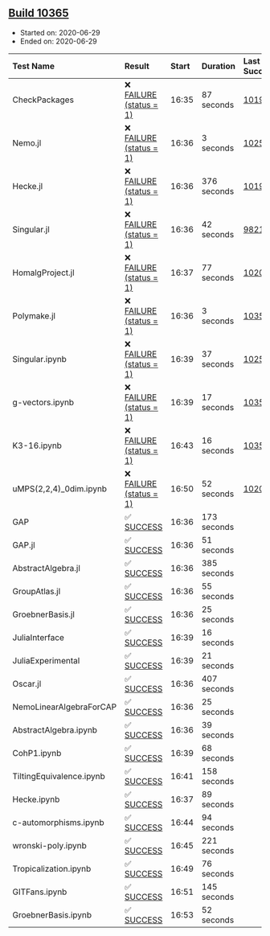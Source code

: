 ## [Build 10365](https://oscarci.mathematik.uni-kl.de/job/oscar/10365/)

* Started on: 2020-06-29
* Ended on: 2020-06-29

| Test Name    | Result | Start | Duration | Last Success | First Failure |
|:-------------|:-------|:------|:---------|:-------------|:--------------|
| CheckPackages | ❌ [FAILURE (status = 1)](https://oscarci.mathematik.uni-kl.de/job/oscar/10365/artifact/logs/build-10365/CheckPackages.log) | 16:35 | 87 seconds | [10197](https://oscarci.mathematik.uni-kl.de/job/oscar/10197/) | [10198](https://oscarci.mathematik.uni-kl.de/job/oscar/10198/) |
| Nemo.jl | ❌ [FAILURE (status = 1)](https://oscarci.mathematik.uni-kl.de/job/oscar/10365/artifact/logs/build-10365/Nemo.jl.log) | 16:36 | 3 seconds | [10252](https://oscarci.mathematik.uni-kl.de/job/oscar/10252/) | [10253](https://oscarci.mathematik.uni-kl.de/job/oscar/10253/) |
| Hecke.jl | ❌ [FAILURE (status = 1)](https://oscarci.mathematik.uni-kl.de/job/oscar/10365/artifact/logs/build-10365/Hecke.jl.log) | 16:36 | 376 seconds | [10197](https://oscarci.mathematik.uni-kl.de/job/oscar/10197/) | [10198](https://oscarci.mathematik.uni-kl.de/job/oscar/10198/) |
| Singular.jl | ❌ [FAILURE (status = 1)](https://oscarci.mathematik.uni-kl.de/job/oscar/10365/artifact/logs/build-10365/Singular.jl.log) | 16:36 | 42 seconds | [9821](https://oscarci.mathematik.uni-kl.de/job/oscar/9821/) | [9822](https://oscarci.mathematik.uni-kl.de/job/oscar/9822/) |
| HomalgProject.jl | ❌ [FAILURE (status = 1)](https://oscarci.mathematik.uni-kl.de/job/oscar/10365/artifact/logs/build-10365/HomalgProject.jl.log) | 16:37 | 77 seconds | [10209](https://oscarci.mathematik.uni-kl.de/job/oscar/10209/) | [10210](https://oscarci.mathematik.uni-kl.de/job/oscar/10210/) |
| Polymake.jl | ❌ [FAILURE (status = 1)](https://oscarci.mathematik.uni-kl.de/job/oscar/10365/artifact/logs/build-10365/Polymake.jl.log) | 16:36 | 3 seconds | [10356](https://oscarci.mathematik.uni-kl.de/job/oscar/10356/) | [10357](https://oscarci.mathematik.uni-kl.de/job/oscar/10357/) |
| Singular.ipynb | ❌ [FAILURE (status = 1)](https://oscarci.mathematik.uni-kl.de/job/oscar/10365/artifact/logs/build-10365/Singular.ipynb.log) | 16:39 | 37 seconds | [10252](https://oscarci.mathematik.uni-kl.de/job/oscar/10252/) | [10253](https://oscarci.mathematik.uni-kl.de/job/oscar/10253/) |
| g-vectors.ipynb | ❌ [FAILURE (status = 1)](https://oscarci.mathematik.uni-kl.de/job/oscar/10365/artifact/logs/build-10365/g-vectors.ipynb.log) | 16:39 | 17 seconds | [10356](https://oscarci.mathematik.uni-kl.de/job/oscar/10356/) | [10357](https://oscarci.mathematik.uni-kl.de/job/oscar/10357/) |
| K3-16.ipynb | ❌ [FAILURE (status = 1)](https://oscarci.mathematik.uni-kl.de/job/oscar/10365/artifact/logs/build-10365/K3-16.ipynb.log) | 16:43 | 16 seconds | [10356](https://oscarci.mathematik.uni-kl.de/job/oscar/10356/) | [10357](https://oscarci.mathematik.uni-kl.de/job/oscar/10357/) |
| uMPS(2,2,4)_0dim.ipynb | ❌ [FAILURE (status = 1)](https://oscarci.mathematik.uni-kl.de/job/oscar/10365/artifact/logs/build-10365/uMPS-2-2-4-_0dim.ipynb.log) | 16:50 | 52 seconds | [10209](https://oscarci.mathematik.uni-kl.de/job/oscar/10209/) | [10210](https://oscarci.mathematik.uni-kl.de/job/oscar/10210/) |
| GAP | ✅ [SUCCESS](https://oscarci.mathematik.uni-kl.de/job/oscar/10365/artifact/logs/build-10365/GAP.log) | 16:36 | 173 seconds |  |  |
| GAP.jl | ✅ [SUCCESS](https://oscarci.mathematik.uni-kl.de/job/oscar/10365/artifact/logs/build-10365/GAP.jl.log) | 16:36 | 51 seconds |  |  |
| AbstractAlgebra.jl | ✅ [SUCCESS](https://oscarci.mathematik.uni-kl.de/job/oscar/10365/artifact/logs/build-10365/AbstractAlgebra.jl.log) | 16:36 | 385 seconds |  |  |
| GroupAtlas.jl | ✅ [SUCCESS](https://oscarci.mathematik.uni-kl.de/job/oscar/10365/artifact/logs/build-10365/GroupAtlas.jl.log) | 16:36 | 55 seconds |  |  |
| GroebnerBasis.jl | ✅ [SUCCESS](https://oscarci.mathematik.uni-kl.de/job/oscar/10365/artifact/logs/build-10365/GroebnerBasis.jl.log) | 16:36 | 25 seconds |  |  |
| JuliaInterface | ✅ [SUCCESS](https://oscarci.mathematik.uni-kl.de/job/oscar/10365/artifact/logs/build-10365/JuliaInterface.log) | 16:39 | 16 seconds |  |  |
| JuliaExperimental | ✅ [SUCCESS](https://oscarci.mathematik.uni-kl.de/job/oscar/10365/artifact/logs/build-10365/JuliaExperimental.log) | 16:39 | 21 seconds |  |  |
| Oscar.jl | ✅ [SUCCESS](https://oscarci.mathematik.uni-kl.de/job/oscar/10365/artifact/logs/build-10365/Oscar.jl.log) | 16:36 | 407 seconds |  |  |
| NemoLinearAlgebraForCAP | ✅ [SUCCESS](https://oscarci.mathematik.uni-kl.de/job/oscar/10365/artifact/logs/build-10365/NemoLinearAlgebraForCAP.log) | 16:36 | 25 seconds |  |  |
| AbstractAlgebra.ipynb | ✅ [SUCCESS](https://oscarci.mathematik.uni-kl.de/job/oscar/10365/artifact/logs/build-10365/AbstractAlgebra.ipynb.log) | 16:36 | 39 seconds |  |  |
| CohP1.ipynb | ✅ [SUCCESS](https://oscarci.mathematik.uni-kl.de/job/oscar/10365/artifact/logs/build-10365/CohP1.ipynb.log) | 16:39 | 68 seconds |  |  |
| TiltingEquivalence.ipynb | ✅ [SUCCESS](https://oscarci.mathematik.uni-kl.de/job/oscar/10365/artifact/logs/build-10365/TiltingEquivalence.ipynb.log) | 16:41 | 158 seconds |  |  |
| Hecke.ipynb | ✅ [SUCCESS](https://oscarci.mathematik.uni-kl.de/job/oscar/10365/artifact/logs/build-10365/Hecke.ipynb.log) | 16:37 | 89 seconds |  |  |
| c-automorphisms.ipynb | ✅ [SUCCESS](https://oscarci.mathematik.uni-kl.de/job/oscar/10365/artifact/logs/build-10365/c-automorphisms.ipynb.log) | 16:44 | 94 seconds |  |  |
| wronski-poly.ipynb | ✅ [SUCCESS](https://oscarci.mathematik.uni-kl.de/job/oscar/10365/artifact/logs/build-10365/wronski-poly.ipynb.log) | 16:45 | 221 seconds |  |  |
| Tropicalization.ipynb | ✅ [SUCCESS](https://oscarci.mathematik.uni-kl.de/job/oscar/10365/artifact/logs/build-10365/Tropicalization.ipynb.log) | 16:49 | 76 seconds |  |  |
| GITFans.ipynb | ✅ [SUCCESS](https://oscarci.mathematik.uni-kl.de/job/oscar/10365/artifact/logs/build-10365/GITFans.ipynb.log) | 16:51 | 145 seconds |  |  |
| GroebnerBasis.ipynb | ✅ [SUCCESS](https://oscarci.mathematik.uni-kl.de/job/oscar/10365/artifact/logs/build-10365/GroebnerBasis.ipynb.log) | 16:53 | 52 seconds |  |  |
